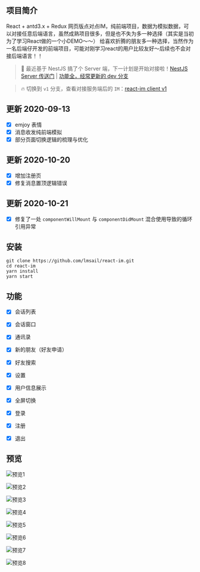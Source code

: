 ## 项目简介
React + antd3.x + Redux 网页版点对点IM，纯前端项目，数据为模拟数据，可以对接任意后端语言，虽然成熟项目很多，但是也不失为多一种选择（其实是当初为了学习React做的一个小DEMO～～）
给喜欢折腾的朋友多一种选择，当然作为一名后端仔开发的前端项目，可能对刚学习react的用户比较友好～后续也不会对接后端语言！！

> 🎉 最近基于 NestJS 搞了个 Server 端，下一计划是开始对接啦！[NestJS Server 传送门](https://github.com/lmsail/react-im-server) | [功能全，经常更新的 dev 分支](https://github.com/lmsail/react-im-server/tree/dev)

> 🔥 切换到 `v1` 分支，查看对接服务端后的 `IM`：[react-im client v1](https://github.com/lmsail/react-im/tree/v1)

## 更新 2020-09-13

- [x] emjoy 表情
- [x] 消息收发纯前端模拟
- [x] 部分页面切换逻辑的梳理与优化

## 更新 2020-10-20

- [x] 增加注册页
- [x] 修复消息置顶逻辑错误

## 更新 2020-10-21

- [x] 修复了一处 `componentWillMount` 与 `componentDidMount` 混合使用导致的循环引用异常

## 安装 

```shell
git clone https://github.com/lmsail/react-im.git
cd react-im
yarn install  
yarn start
```

## 功能

- [x] 会话列表  
- [x] 会话窗口  
- [x] 通讯录  
- [x] 新的朋友（好友申请）  
- [x] 好友搜索  
- [x] 设置  
- [x] 用户信息展示  
- [x] 全屏切换  
- [x] 登录
- [x] 注册
- [x] 退出


## 预览

![预览1](https://github.com/lmsail/react-im/blob/master/preview/1.png)

![预览2](https://github.com/lmsail/react-im/blob/master/preview/2.png)

![预览3](https://github.com/lmsail/react-im/blob/master/preview/3.png)

![预览4](https://github.com/lmsail/react-im/blob/master/preview/4.png)

![预览5](https://github.com/lmsail/react-im/blob/master/preview/5.png)

![预览6](https://github.com/lmsail/react-im/blob/master/preview/6.png)

![预览7](https://github.com/lmsail/react-im/blob/master/preview/7.png)

![预览8](https://github.com/lmsail/react-im/blob/master/preview/8.png)
